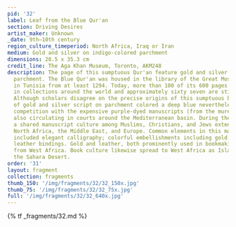 ```yaml
---
pid: '32'
label: Leaf from the Blue Qur'an
section: Driving Desires
artist_maker: Unknown
_date: 9th–10th century
region_culture_timeperiod: North Africa, Iraq or Iran
medium: Gold and silver on indigo-colored parchment
dimensions: 28.5 x 35.3 cm
credit_line: The Aga Khan Museum, Toronto, AKM248
description: The page of this sumptuous Qur'an feature gold and silver script on indigo-colored
  parchment. The Blue Qur'an was housed in the library of the Great Mosque of Kairouan
  in Tunisia from at least 1294. Today, more than 100 of its 600 pages are dispersed
  in collections around the world and approximately sixty seven are still in Tunisia.
  Although scholars disagree on the precise origins of this sumptuous book, the use
  of gold and silver script on parchment colored a deep blue nevertheless signals
  competition with the expensive purple-dyed manuscripts (from the murex sea snail)
  also circulating in courts around the Mediterranean basin. During the medieval period,
  a shared manuscript culture among Muslims, Christians, and Jews extended across
  North Africa, the Middle East, and Europe. Common elements in this manuscript tradition
  included elegant calligraphy; colorful embellishments including gold; and decorative
  leather bindings. Gold and leather, both prominently used in bookmaking, were imported
  from West Africa. Book culture likewise spread to West Africa as Islam spread across
  the Sahara Desert.
order: '31'
layout: fragment
collection: fragments
thumb_150: '/img/fragments/32/32_150x.jpg'
thumb_75: '/img/fragments/32/32_75x.jpg'
full: '/img/fragments/32/32_640x.jpg'
---
```

{% tf _fragments/32.md %}